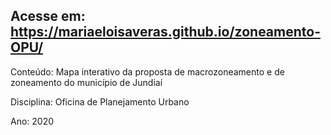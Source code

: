 ## Acesse em: https://mariaeloisaveras.github.io/zoneamento-OPU/

Conteúdo: Mapa interativo da proposta de macrozoneamento e de zoneamento do município de Jundiaí

Disciplina: Oficina de Planejamento Urbano

Ano: 2020
